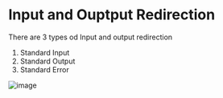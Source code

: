<h1>Input and Ouptput Redirection</h1>

There are 3 types od Input and output redirection
1. Standard Input
2. Standard Output
3. Standard Error

![image](https://user-images.githubusercontent.com/50689175/129438788-42bf2651-2a1a-4b74-b36e-5f48081b1576.png)
